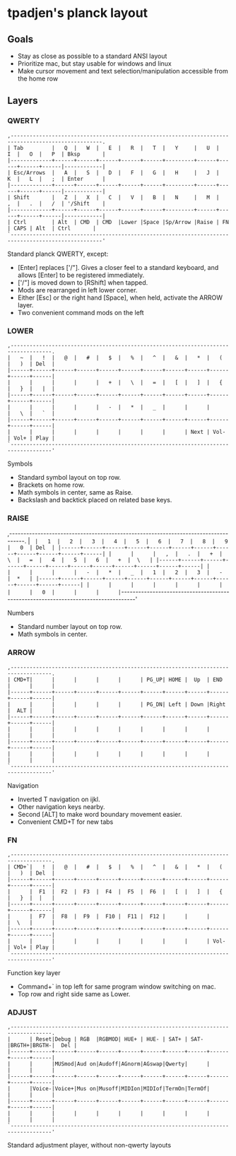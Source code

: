 # tpadjen's planck layout

## Goals
  * Stay as close as possible to a standard ANSI layout
  * Prioritize mac, but stay usable for windows and linux
  * Make cursor movement and text selection/manipulation accessible from the home row

## Layers

### QWERTY
```
,---------------------------------------------------------------------------------------------------.
| Tab         |   Q  |   W  |   E  |   R  |   T  |   Y     |   U  |   I  |   O  |   P  | Bksp       |
|-------------+------+------+------+------+------+---------+------+------+------+------|------------|
| Esc/Arrows  |   A  |   S  |   D  |   F  |   G  |   H     |   J  |   K  |   L  |   ;  | Enter      |
|-------------+------+------+------+------+------+---------+------+------+------+------|------------|
| Shift       |   Z  |   X  |   C  |   V  |   B  |   N     |   M  |   ,  |   .  |   /  | '/Shift    |
|-------------+------+------+------+------+------+---------+------+------+------+------|------------|
| Ctrl        | Alt  | CMD  | CMD  |Lower |Space |Sp/Arrow |Raise | FN   | CAPS | Alt  | Ctrl       |
`---------------------------------------------------------------------------------------------------'
```

Standard planck QWERTY, except:

  * [Enter] replaces ['/"]. Gives a closer feel to a standard keyboard, and allows [Enter] to be registered immediately.
  * ['/"] is moved down to [RShift] when tapped.
  * Mods are rearranged in left lower corner.
  * Either [Esc] or the right hand [Space], when held, activate the ARROW layer.
  * Two convenient command mods on the left

### LOWER
```
,-----------------------------------------------------------------------------------.
|   ~  |   !  |   @  |   #  |   $  |   %  |   ^  |   &  |   *  |   (  |   )  | Del  |
|------+------+------+------+------+------+------+------+------+------+------+------|
|      |      |      |      |   +  |   \  |   =  |   [  |   ]  |   {  |   }  |   |  |
|------+------+------+------+------+------+------+------+------+------+------+------|
|      |      |      |      |   -  |   *  |   _  |      |      |      |   \  |   `  |
|------+------+------+------+------+------+------+------+------+------+------+------|
|      |      |      |      |      |      |      |      | Next | Vol- | Vol+ | Play |
`-----------------------------------------------------------------------------------'
```

Symbols

  * Standard symbol layout on top row.
  * Brackets on home row.
  * Math symbols in center, same as Raise.
  * Backslash and backtick placed on related base keys.

### RAISE
,-----------------------------------------------------------------------------------.
|   `  |   1  |   2  |   3  |   4  |   5  |   6  |   7  |   8  |   9  |   0  | Del  |
|------+------+------+------+------+------+------+------+------+------+------+------|
|      |      |   ,  |   .  |   +  |   \  |   =  |   4  |   5  |   6  |   +  |  \   |
|------+------+------+------+------+------+------+------+------+------+------+------|
|      |      |      |      |   -  |   *  |   _  |   1  |   2  |   3  |   -  |  *   |
|------+------+------+------+------+------+------+------+------+------+------+------|
|      |      |      |      |      |      |      |      |   0  |      |      |      |
`-----------------------------------------------------------------------------------'

Numbers

  * Standard number layout on top row.
  * Math symbols in center.


### ARROW
```
,-----------------------------------------------------------------------------------.
| CMD+T|      |      |      |      |      | PG_UP| HOME |  Up  | END  |      |      |
|------+------+------+------+------+------+------+------+------+------+------+------|
|      |      |      |      |      |      | PG_DN| Left | Down |Right |  ALT |      |
|------+------+------+------+------+------+------+------+------+------+------+------|
|      |      |      |      |      |      |      |      |      |      |      |      |
|------+------+------+------+------+------+------+------+------+------+------+------|
|      |      |      |      |      |      |      |      |      |      |      |      |
`-----------------------------------------------------------------------------------'
```

Navigation

  * Inverted T navigation on ijkl.
  * Other navigation keys nearby.
  * Second [ALT] to make word boundary movement easier.
  * Convenient CMD+T for new tabs


### FN
```
,-----------------------------------------------------------------------------------.
| CMD+`|   !  |   @  |   #  |   $  |   %  |   ^  |   &  |   *  |   (  |   )  | Del  |
|------+------+------+------+------+------+------+------+------+------+------+------|
|      |  F1  |  F2  |  F3  |  F4  |  F5  |  F6  |   [  |   ]  |   {  |   }  |  |   |
|------+------+------+------+------+------+------+------+------+------+------+------|
|      |  F7  |  F8  |  F9  |  F10 |  F11 |  F12 |      |      |      |  \   |      |
|------+------+------+------+------+------+------+------+------+------+------+------|
|      |      |      |      |      |      |      |      |      | Vol- | Vol+ | Play |
`-----------------------------------------------------------------------------------'
```

Function key layer

  * Command+` in top left for same program window switching on mac.
  * Top row and right side same as Lower.


### ADJUST
```
,-----------------------------------------------------------------------------------.
|      | Reset|Debug | RGB  |RGBMOD| HUE+ | HUE- | SAT+ | SAT- |BRGTH+|BRGTH-|  Del |
|------+------+------+------+------+------+------+------+------+------+------+------|
|      |      |MUSmod|Aud on|Audoff|AGnorm|AGswap|Qwerty|      |      |      |      |
|------+------+------+------+------+------+------+------+------+------+------+------|
|      |Voice-|Voice+|Mus on|Musoff|MIDIon|MIDIof|TermOn|TermOf|      |      |      |
|------+------+------+------+------+------+------+------+------+------+------+------|
|      |      |      |      |      |      |      |      |      |      |      |      |
`-----------------------------------------------------------------------------------'
```

Standard adjustment player, without non-qwerty layouts